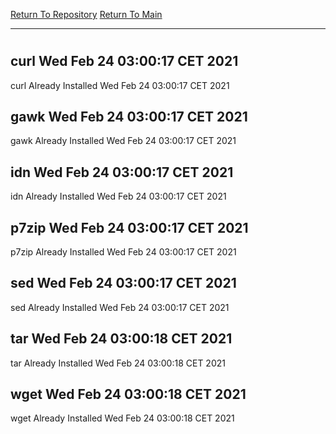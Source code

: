 [Return To Repository](https://github.com/bast69/piholeparser/)
[Return To Main](https://github.com/bast69/piholeparser/blob/master/RecentRunLogs/Mainlog.md)
____________________________________
# 
## curl Wed Feb 24 03:00:17 CET 2021
curl Already Installed Wed Feb 24 03:00:17 CET 2021
## gawk Wed Feb 24 03:00:17 CET 2021
gawk Already Installed Wed Feb 24 03:00:17 CET 2021
## idn Wed Feb 24 03:00:17 CET 2021
idn Already Installed Wed Feb 24 03:00:17 CET 2021
## p7zip Wed Feb 24 03:00:17 CET 2021
p7zip Already Installed Wed Feb 24 03:00:17 CET 2021
## sed Wed Feb 24 03:00:17 CET 2021
sed Already Installed Wed Feb 24 03:00:17 CET 2021
## tar Wed Feb 24 03:00:18 CET 2021
tar Already Installed Wed Feb 24 03:00:18 CET 2021
## wget Wed Feb 24 03:00:18 CET 2021
wget Already Installed Wed Feb 24 03:00:18 CET 2021
